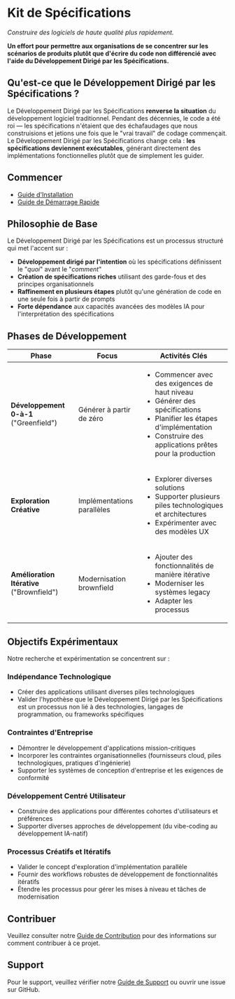# Kit de Spécifications

*Construire des logiciels de haute qualité plus rapidement.*

**Un effort pour permettre aux organisations de se concentrer sur les scénarios de produits plutôt que d'écrire du code non différencié avec l'aide du Développement Dirigé par les Spécifications.**

## Qu'est-ce que le Développement Dirigé par les Spécifications ?

Le Développement Dirigé par les Spécifications **renverse la situation** du développement logiciel traditionnel. Pendant des décennies, le code a été roi — les spécifications n'étaient que des échafaudages que nous construisions et jetions une fois que le "vrai travail" de codage commençait. Le Développement Dirigé par les Spécifications change cela : **les spécifications deviennent exécutables**, générant directement des implémentations fonctionnelles plutôt que de simplement les guider.

## Commencer

- [Guide d'Installation](installation_fr.md)
- [Guide de Démarrage Rapide](quickstart_fr.md)

## Philosophie de Base

Le Développement Dirigé par les Spécifications est un processus structuré qui met l'accent sur :

- **Développement dirigé par l'intention** où les spécifications définissent le "_quoi_" avant le "_comment_"
- **Création de spécifications riches** utilisant des garde-fous et des principes organisationnels
- **Raffinement en plusieurs étapes** plutôt qu'une génération de code en une seule fois à partir de prompts
- **Forte dépendance** aux capacités avancées des modèles IA pour l'interprétation des spécifications

## Phases de Développement

| Phase | Focus | Activités Clés |
|-------|-------|----------------|
| **Développement 0-à-1** ("Greenfield") | Générer à partir de zéro | <ul><li>Commencer avec des exigences de haut niveau</li><li>Générer des spécifications</li><li>Planifier les étapes d'implémentation</li><li>Construire des applications prêtes pour la production</li></ul> |
| **Exploration Créative** | Implémentations parallèles | <ul><li>Explorer diverses solutions</li><li>Supporter plusieurs piles technologiques et architectures</li><li>Expérimenter avec des modèles UX</li></ul> |
| **Amélioration Itérative** ("Brownfield") | Modernisation brownfield | <ul><li>Ajouter des fonctionnalités de manière itérative</li><li>Moderniser les systèmes legacy</li><li>Adapter les processus</li></ul> |

## Objectifs Expérimentaux

Notre recherche et expérimentation se concentrent sur :

### Indépendance Technologique
- Créer des applications utilisant diverses piles technologiques
- Valider l'hypothèse que le Développement Dirigé par les Spécifications est un processus non lié à des technologies, langages de programmation, ou frameworks spécifiques

### Contraintes d'Entreprise
- Démontrer le développement d'applications mission-critiques
- Incorporer les contraintes organisationnelles (fournisseurs cloud, piles technologiques, pratiques d'ingénierie)
- Supporter les systèmes de conception d'entreprise et les exigences de conformité

### Développement Centré Utilisateur
- Construire des applications pour différentes cohortes d'utilisateurs et préférences
- Supporter diverses approches de développement (du vibe-coding au développement IA-natif)

### Processus Créatifs et Itératifs
- Valider le concept d'exploration d'implémentation parallèle
- Fournir des workflows robustes de développement de fonctionnalités itératifs
- Étendre les processus pour gérer les mises à niveau et tâches de modernisation

## Contribuer

Veuillez consulter notre [Guide de Contribution](CONTRIBUTING_fr.md) pour des informations sur comment contribuer à ce projet.

## Support

Pour le support, veuillez vérifier notre [Guide de Support](SUPPORT_fr.md) ou ouvrir une issue sur GitHub.